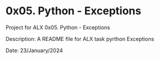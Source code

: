 # 0x05. Python - Exceptions

Project for ALX 0x05. Python - Exceptions

Description: A README file for ALX task pyrthon Exceptions

Date: 23/January/2024
